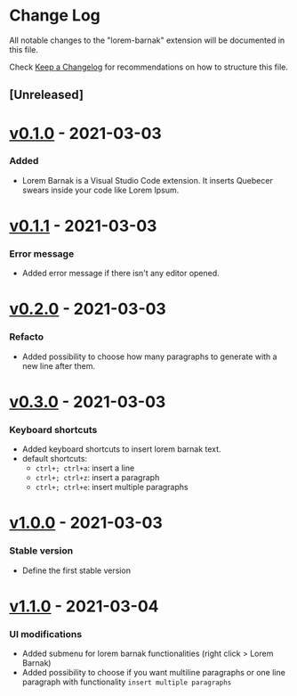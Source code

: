 # Change Log

All notable changes to the "lorem-barnak" extension will be documented in this file.

Check [Keep a Changelog](http://keepachangelog.com/) for recommendations on how to structure this file.

## [Unreleased]

# [v0.1.0] - 2021-03-03
### Added

- Lorem Barnak is a Visual Studio Code extension. It inserts Quebecer swears inside your code like Lorem Ipsum.

# [v0.1.1] - 2021-03-03
### Error message

- Added error message if there isn't any editor opened.

# [v0.2.0] - 2021-03-03
### Refacto

- Added possibility to choose how many paragraphs to generate with a new line after them.

# [v0.3.0] - 2021-03-03
### Keyboard shortcuts

- Added keyboard shortcuts to insert lorem barnak text.
- default shortcuts:
  - `ctrl+; ctrl+a`: insert a line
  - `ctrl+; ctrl+z`: insert a paragraph
  - `ctrl+; ctrl+e`: insert multiple paragraphs

# [v1.0.0] - 2021-03-03
### Stable version

- Define the first stable version

# [v1.1.0] - 2021-03-04
### UI modifications

- Added submenu for lorem barnak functionalities (right click > Lorem Barnak)
- Added possibility to choose if you want multiline paragraphs or one line paragraph with functionality `insert multiple paragraphs`

[v0.1.0]: https://github.com/hecht-a/vscode-lorem-barnak/releases/tag/0.1.0
[v0.1.1]: https://github.com/hecht-a/vscode-lorem-barnak/releases/tag/0.1.1
[v0.2.0]: https://github.com/hecht-a/vscode-lorem-barnak/releases/tag/0.2.0
[v0.3.0]: https://github.com/hecht-a/vscode-lorem-barnak/releases/tag/0.3.0
[v1.0.0]: https://github.com/hecht-a/vscode-lorem-barnak/releases/tag/1.0.0
[v1.1.0]: https://github.com/hecht-a/vscode-lorem-barnak/releases/tag/1.1.0